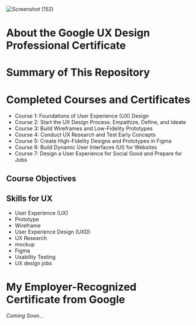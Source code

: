 ![Screenshot (152)](https://github.com/user-attachments/assets/4586ecce-3db4-4d7d-a438-3c9256b56307)
# About the Google UX Design Professional Certificate
# Summary of This Repository
# Completed Courses and Certificates
- Course 1: Foundations of User Experience (UX) Design
- Course 2: Start the UX Design Process: Empathize, Define, and Ideate
- Course 3: Build Wireframes and Low-Fidelity Prototypes
- Course 4: Conduct UX Research and Test Early Concepts
- Course 5: Create High-Fidelity Designs and Prototypes in Figma
- Course 6: Build Dynamic User Interfaces (UI) for Websites
- Course 7: Design a User Experience for Social Good and Prepare for Jobs
## Course Objectives
## Skills for UX
- User Experience (UX)
- Prototype
- Wireframe
- User Experience Design (UXD)
- UX Research
- mockup
- Figma
- Usability Testing
- UX design jobs
# My Employer-Recognized Certificate from Google
*Coming Soon...*
